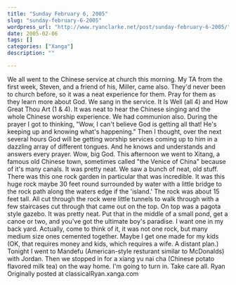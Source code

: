 ```yaml
---
title: "Sunday February 6, 2005"
slug: "sunday-february-6-2005"
wordpress_url: "http://www.ryanclarke.net/post/sunday-february-6-2005/"
date: 2005-02-06
tags: []
categories: ["Xanga"]
description: ""

---
```


We all went to the Chinese service at church this morning. My TA from the first week, Steven, and a friend of his, Miller, came also. They'd never been to church before, so it was a neat experience for them. Pray for them as they learn more about God. We sang in the service. It Is Well (all 4) and How Great Thou Art (1 & 4). It was neat to hear the Chinese singing and the whole Chinese worship experience. We had communion also. During the prayer I got to thinking, "Wow, I can't believe God is getting all that! He's keeping up and knowing what's happening." Then I thought, over the next several hours God will be getting worship services coming up to him in a dazzling array of different tongues. And he knows and understands and answers every prayer. Wow, big God.
 This afternoon we went to Xitang, a famous old Chinese town, sometimes called "the Venice of China" because of it's many canals. It was pretty neat. We saw a bunch of neat, old stuff. There was this one rock garden in particular that was incredible. It was this huge rock maybe 30 feet round surrounded by water with a little bridge to the rock path along the waters edge if the 'island.' The rock was about 15 feet tall. All cut through the rock were little tunnels to walk through with a few staircases cut through that came out on the top. On top was a pagota style gazebo. It was pretty neat. Put that in the middle of a small pond, get a canoe or two, and you've got the ultimate boy's paradise. I want one in my back yard. Actually, come to think of it, it was not one rock, but many medium size ones cemented together. Maybe I get one made for my kids (OK, that requires money and kids, which requires a wife. A distant plan.)
 Tonight I went to Mandefu (American-style resturant similar to McDonalds) with Jordan. Then we stopped in for a xiang yu nai cha (Chinese potato flavored milk tea) on the way home. I'm going to turn in. Take care all.
 Ryan
Originally posted at classicalRyan.xanga.com
